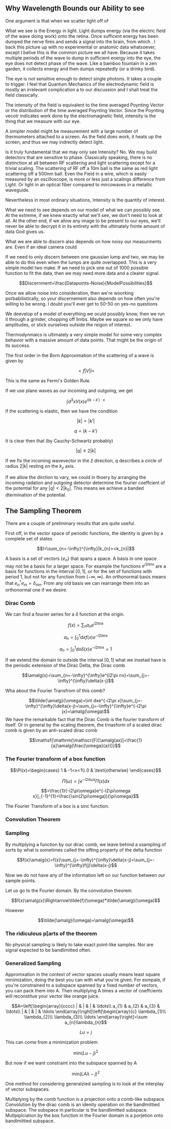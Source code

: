 Why Wavelength Bounds our Ability to see
----------------------------------------

One argument is that when we scatter light off of

What we see is the Energy in light. Light dumps energy (via the electric
field of the wave doing work) onto the retina. Once sufficent energy has
been dumped the nerve fires and sends a signal into the brain, from
which . I back this picture up with no experimental or anatomic data
whatsoever, except I belive this is the common picture we all have.
Because it takes multiple periods of the wave to dump in sufficient
energy into the eye, the eye does not detect phase of the wave. Like a
bamboo fountain in a zen garden, it collects energy and then dumps
repeatedly (or a drinky bird).

The eye is not sensitive enough to detect single photons. It takes a
couple to trigger. I feel that Quantum Mechanics of the electrodynamic
field is mostly an irrelevant complication a to our discussion and I
shall treat the field classically.

The intensity of the field is equivalent to the time averaged Poynting
Vector or the distribution of the time averaged Poynting Vector. Since
the Poynting vecotr indicates work done by the electromagnetic field,
intensity is the thing that we measure with our eye.

A simpler model might be measurement with a large number of thermometers
attached to a screen. As the field does work, it heats up the screen,
and thus we may indrectly detect light.

Is it truly fundamental that we may only see Intensity? No. We may build
detectors that are sensitive to phase. Classically speaking, there is no
distinction at all between RF scattering and light scattering except for
a trivial scaling. The scattering of RF off a 10m ball is the same as
red light scattering off a 500nm ball. Even the Field in a wire, which
is easily measured by an oscilloscope, is more or less just a scalings
difference from Light. Or light in an optical fiber compared to
mircowaves in a metallic waveguide.

Nevertheless in most ordinary situations, Intensity is the quantity of
interest.

What we need to see depends on our model of what we can possibly see. At
the extreme, if we knew exactly what we'll see, we don't need to look at
all. At the other end, if we allow any image to be present to our eyes,
we'll never be able to decrypt it in its entirety with the ultimately
fninte amount of data God gives us.

What we are able to discern also depends on how noisy our measurments
are. Even if an ideal camera could

If we need to only discern between one gaussian lump and two, we may be
able to do this even when the lumps are quite overlapped. This is a very
simple model two make. If we need to pick one out of 1000 possible
function to fit the data, then we may need more data and a clearer
signal.

$$Discernment=\frac{Datapoints-Noise}{ModelPossibilities}$$

Once we allow noise into consideration, then we're woorking
porbabilistically, so your discernement also depends on how often you're
willing to be wrong. I doubt you'll ever get to 50-50 on yes-no
questions

We deevelop of a model of everything we oculd possibly know, then we run
it through a grinder, chopping off limbs. Maybe we square so we only
have amplitudes, or stick ourselves outside the reigon of interest.

Thermodynmaics is ultimately a very simple model for some very complex
behavior with a massive amount of data points. That might be the origin
of its success.

The first order in the Born Approximation of the scattering of a wave is
given by

$$<f|V|i>$$

This is the same as Fermi's Golden Rule.

If we use plane waves as our incoming and outgoing, we get

$$\int d^{3}xV(x)e^{i(k-k')\cdot x}$$

If the scattering is elastic, then we have the condition

$$|k|=|k'|$$

$$q=(k-k')$$

It is clear then that (by Cauchy-Schwartz probably)

$$|q|\le2|k|$$

If we fix the incoming wavevector in the $\hat{z}$ direction, q
describes a circle of radius $2|k|$ resting on the $k_{z}$ axis.

If we allow the dirction to vary, we could in thoery by arranging the
incoming radation and outgoing detector determine the fourier coeffcient
of the potential for any $|q|<2|k_{0}|$. This means we achieve a banded
dtermination of the potential.

The Sampling Theorem
--------------------

There are a couple of preliminary results that are quite useful.

First off, in the vector space of periodic functions, the identity is
given by a complete set of states

$$I=\sum_{n=-\infty}^{\infty}|k_{n}><k_{n}|$$

A basis is a set of vectors $\{e_{n}\}$ that spans a space. A basis in
one space may not be a basis for a larger space. For example the
functions $e^{i2\pi nx}$ are a basis for functions in the interval
$[0,1]$, or for the set of functions with period 1, but not for any
function from $(-\infty,\infty)$. An orthonormal basis means that
$e_{n}^{\dagger}e_{m}=\delta_{mn}$. From any old basis we can rearrange
them into an orthonormal one if we desire.

### Dirac Comb

We can find a fourier series for a $\delta$ function at the origin.

$$f(x)=\sum_{n}a_{n}e^{i2\pi nx}$$

$$a_{n}=\int_{0}^{1}dxf(x)e^{-i2\pi nx}$$

$$a_{n}=\int_{0}^{1}dx\delta(x)e^{-i2\pi nx}=1$$

If we extend the domain to outside the interval $[0,1]$ what we insetad
have is the periodic extension of the Dirac Delta, the Dirac comb

$$\amalg(x)=\sum_{n=-\infty}^{\infty}e^{i2\pi nx}=\sum_{j=-\infty}^{\infty}\delta(x-j)$$

Wha about the Fourier Transfrom of this comb?

$$\tilde{\amalg}(\omega)=\int dxe^{-i2\pi x}\sum_{j=-\infty}^{\infty}\delta(x-j)=\sum_{j=-\infty}^{\infty}e^{-i2\pi jx}=\amalg(\omega)$$
We have the remarkable fact that the Dirac Comb is the fourier transform
of itself. Or in general by the scaling theorem, the trnasform of a
scaled dirac comb is given by an anti-scaled dirac comb

$$\mathsf{\mathrm{\mathscr{F}[\amalg(ax)]=\frac{1}{a}\amalg(\frac{\omega}{a})}}$$

### The Fourier transform of a box function

$$\Pi(x)=\begin{cases}
1 & -1<x<1\\
0 & \text{otherwise}
\end{cases}$$

$$\tilde{\Pi}(\omega)=\int e^{-i2\pi\omega x}\Pi(x)dx$$

$$=\frac{1}{-i2\pi\omega}e^{-i2\pi\omega x}]_{-1}^{1}=\frac{\sin(2\pi\omega)}{\pi\omega}$$

The Fourier Transform of a box is a sinc function.

### Convolution Theorem

### Sampling

By multiplying a function by our dirac comb, we leave behind a ssampling
of sorts by what is sometimes called the sifting property of the delta
function

$$f(x)\amalg(x)=f(x)\sum_{j=-\infty}^{\infty}\delta(x-j)=\sum_{j=-\infty}^{\infty}f(j)\delta(x-j)$$

Now we do not have any of the information left on our function between
our sample points.

Let us go to the Fourier domain. By the convolution theorem

$$f(x)\amalg(x)\Rightarrow\tilde{f}(\omega)*\tilde{\amalg}(\omega)$$

However

$$\tilde{\amalg}(\omega)=\amalg(\omega)$$

$$$$

### The ridiculous p\[arts of the theorem

No physical sampling is likely to take exact point-like samples. Nor are
signal expected to be bandlimitted often.

### Generalized Sampling

Appromxation in the context of vector spaces usually means least square
minimization, doing the best you can with what you're given. For
exmpale, if you're constrained to a subspace spanned by a fixed number
of vectors, you can pack them into A. Then multiplying A times a vector
of coeffcients will reconstitue your vector like orange juice.

$$A=\left[\begin{array}{cccc}
| & | & | & \ldots\\
a_{1} & a_{2} & a_{3} & \ldots\\
| & | & | & \ldots
\end{array}\right]\left[\begin{array}{c}
\lambda_{1}\\
\lambda_{2}\\
\lambda_{3}\\
\ldots
\end{array}\right]=\sum a_{n}\lambda_{n}$$

$$Lu=j$$

This can come from a minimization problem

$$\text{min}(Lu-j)^{2}$$

But now if we want constraint into the subspace spanned by A

$$\text{min}(LA\lambda-j)^{2}$$

One method for considering generalzied sampling is to look at the
interplay of vector subspaces.

Multiplying by the comb function is a projection onto a comb-like
subspace. Convolution by the dirac comb is an idenity operation on the
bandlmittied subspace. The subspace in particular is the bandlimitted
subspace. Mutlpiplciation by the box function in the Fourier domain is a
porjetion onto bandlmittied subspace.
